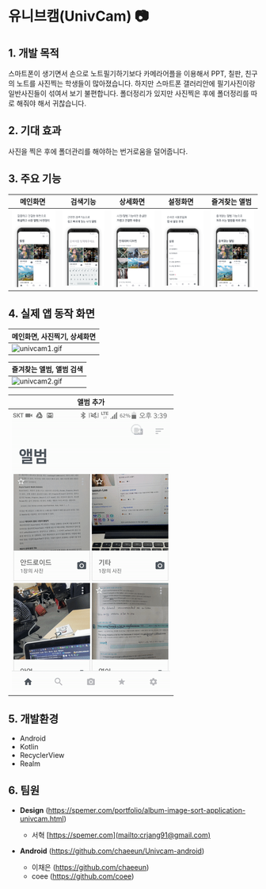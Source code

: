 # 유니브캠(UnivCam) 📷

## 1. 개발 목적
스마트폰이 생기면서 손으로 노트필기하기보다 카메라어플을 이용해서 PPT, 칠판, 친구의 노트를 사진찍는 학생들이 많아졌습니다. 
하지만 스마트폰 갤러리안에 필기사진이랑 일반사진들이 섞여서 보기 불편합니다.
폴더정리가 있지만 사진찍은 후에 폴더정리를 따로 해줘야 해서 귀찮습니다.

## 2. 기대 효과
사진을 찍은 후에 폴더관리를 해야하는 번거로움을 덜어줍니다.

## 3. 주요 기능 
| 메인화면 | 검색기능 |  상세화면   | 설정화면   | 즐겨찾는 앨범   | 
| --- | --- | --- | --- | --- | 
| ![intro](intro.png)  | ![intro2](intro2.png) | ![intro3](intro3.png) | ![intro4](intro4.png) | ![intro5](intro5.png) | 

 

## 4. 실제 앱 동작 화면
| 메인화면, 사진찍기, 상세화면 | 
| --- | 
| ![univcam1.gif](univcam1.gif)  | 


| 즐겨찾는 앨범, 앨범 검색 | 
| --- | 
| ![univcam2.gif](univcam2.gif)  | 


| 앨범 추가  | 
| --- | 
| ![univcam3.gif](univcam3.gif)  | 

## 5. 개발환경
- Android
- Kotlin
- RecyclerView
- Realm

## 6. 팀원

- **Design** (https://spemer.com/portfolio/album-image-sort-application-univcam.html) 
  - 서혁 [https://spemer.com](mailto:crjang91@gmail.com)
  
- **Android** (https://github.com/chaeeun/Univcam-android)
  - 이채은 (https://github.com/chaeeun)
  - coee (https://github.com/coee)
  
